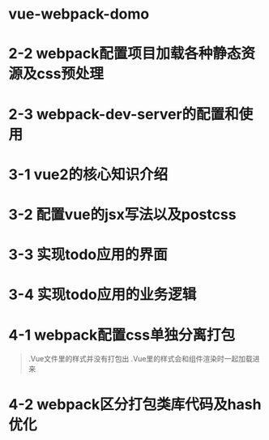 # vue-webpack-domo


# 2-2 webpack配置项目加载各种静态资源及css预处理

# 2-3 webpack-dev-server的配置和使用

# 3-1 vue2的核心知识介绍

# 3-2 配置vue的jsx写法以及postcss

# 3-3 实现todo应用的界面

# 3-4 实现todo应用的业务逻辑


# 4-1 webpack配置css单独分离打包
> .Vue文件里的样式并没有打包出 
> .Vue里的样式会和组件渲染时一起加载进来

# 4-2 webpack区分打包类库代码及hash优化